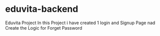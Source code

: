 # eduvita-backend
Eduvita Project 
In this Project i have created 1 login and Signup Page nad Create the Logic for Forget Password
